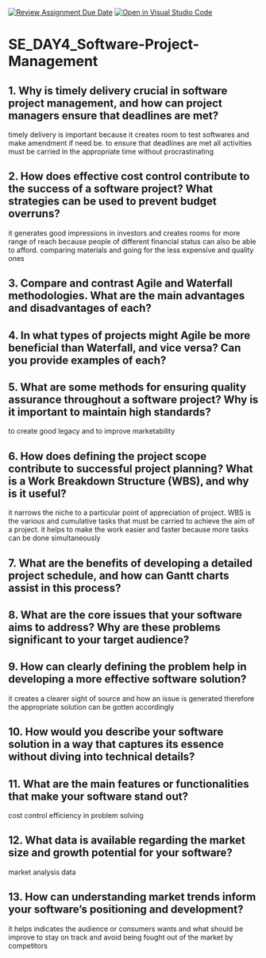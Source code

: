 [![Review Assignment Due Date](https://classroom.github.com/assets/deadline-readme-button-22041afd0340ce965d47ae6ef1cefeee28c7c493a6346c4f15d667ab976d596c.svg)](https://classroom.github.com/a/9pw6JKcu)
[![Open in Visual Studio Code](https://classroom.github.com/assets/open-in-vscode-2e0aaae1b6195c2367325f4f02e2d04e9abb55f0b24a779b69b11b9e10269abc.svg)](https://classroom.github.com/online_ide?assignment_repo_id=16317752&assignment_repo_type=AssignmentRepo)
# SE_DAY4_Software-Project-Management
## 1. Why is timely delivery crucial in software project management, and how can project managers ensure that deadlines are met?
timely delivery is important because it creates room to test softwares and make amendment if need be. to ensure that deadlines are met all activities must be carried in the appropriate time without procrastinating 
## 2. How does effective cost control contribute to the success of a software project? What strategies can be used to prevent budget overruns?
it generates good impressions in investors and creates rooms for more range of reach because people of different financial status can also be able to afford.
comparing materials and going for the less expensive and quality ones
## 3. Compare and contrast Agile and Waterfall methodologies. What are the main advantages and disadvantages of each?
## 4. In what types of projects might Agile be more beneficial than Waterfall, and vice versa? Can you provide examples of each?
## 5. What are some methods for ensuring quality assurance throughout a software project? Why is it important to maintain high standards?
to create good legacy and to improve marketability 
## 6. How does defining the project scope contribute to successful project planning? What is a Work Breakdown Structure (WBS), and why is it useful?
it narrows the niche to a particular point of appreciation of project.
WBS is the various and cumulative tasks that must be carried to achieve the aim of a project. it helps to make the work easier and faster because more tasks can be done simultaneously 
## 7. What are the benefits of developing a detailed project schedule, and how can Gantt charts assist in this process?
## 8. What are the core issues that your software aims to address? Why are these problems significant to your target audience?

## 9. How can clearly defining the problem help in developing a more effective software solution?
it creates a clearer sight of source and how an issue is generated therefore the appropriate solution can be gotten accordingly 
## 10. How would you describe your software solution in a way that captures its essence without diving into technical details?

## 11. What are the main features or functionalities that make your software stand out?
cost control 
efficiency in problem solving 

## 12. What data is available regarding the market size and growth potential for your software?
market analysis data
## 13. How can understanding market trends inform your software’s positioning and development?
it helps indicates the audience or consumers wants and what should be  improve to stay on track and avoid being fought out of the market by competitors 
